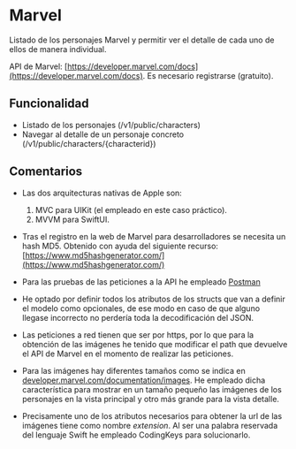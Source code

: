 # Marvel
Listado de los personajes Marvel y permitir ver el detalle de cada uno de ellos de manera individual.

API de Marvel: [https://developer.marvel.com/docs](https://developer.marvel.com/docs). Es necesario registrarse (gratuito).

## Funcionalidad
- Listado de los personajes (/v1/public/characters)
- Navegar al detalle de un personaje concreto (/v1/public/characters/{characterid})

## Comentarios
- Las dos arquitecturas nativas de Apple son:
	1. MVC para UIKit (el empleado en este caso práctico).
	2. MVVM para SwiftUI.

- Tras el registro en la web de Marvel para desarrolladores se necesita un hash MD5. Obtenido con ayuda del siguiente recurso: [https://www.md5hashgenerator.com/](https://www.md5hashgenerator.com/)

- Para las pruebas de las peticiones a la API he empleado [Postman](https://www.postman.com/)

- He optado por definir todos los atributos de los structs que van a definir el modelo como opcionales, de ese modo en caso de que alguno llegase incorrecto no perdería toda la decodificación del JSON.

- Las peticiones a red tienen que ser por https, por lo que para la obtención de las imágenes he tenido que modificar el path que devuelve el API de Marvel en el momento de realizar las peticiones.

- Para las imágenes hay diferentes tamaños como se indica en [developer.marvel.com/documentation/images](https://developer.marvel.com/documentation/images). He empleado dicha característica para mostrar en un tamaño pequeño las imágenes de los personajes en la vista principal y otro más grande para la vista detalle.

- Precisamente uno de los atributos necesarios para obtener la url de las imágenes tiene como nombre *extension*. Al ser una palabra reservada del lenguaje Swift he empleado CodingKeys para solucionarlo.